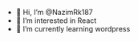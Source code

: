 - 👋 Hi, I’m @NazimRk187
- 👀 I’m interested in React 
- 🌱 I’m currently learning wordpress
<!---
NazimRk187/NazimRk187 is a ✨ special ✨ repository because its `README.md` (this file) appears on your GitHub profile.
You can click the Preview link to take a look at your changes.
--->
